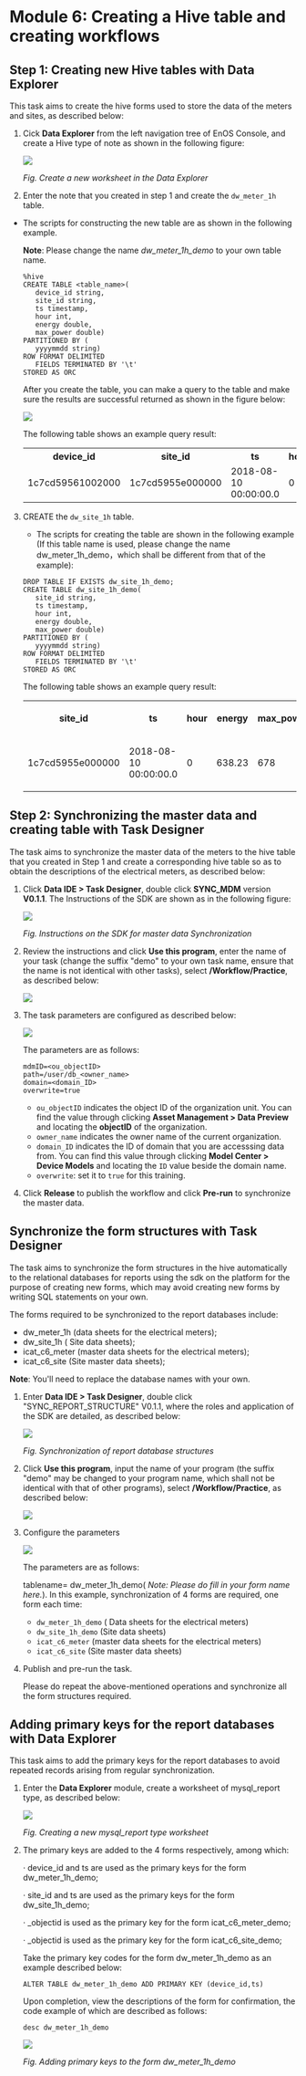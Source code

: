 # Module 6: Creating a Hive table and creating workflows

## Step 1: Creating new Hive tables with Data Explorer

This task aims to create the hive forms used to store the data of the meters and sites, as described below:

1.  Cick **Data Explorer** from the left navigation tree of EnOS Console, and create a Hive type of note as shown in the following figure:

    ![](media/module_6_Create_a_new_worksheet_in_the_Data_Explorer.png)

    *Fig. Create a new worksheet in the Data Explorer*

2.  Enter the note that you created in step 1 and create the `dw_meter_1h` table.

-   The scripts for constructing the new table are as shown in the following example.

    **Note**: Please change the name *dw_meter_1h_demo* to your own table name.

    ```
    %hive
    CREATE TABLE <table_name>(
       device_id string,
       site_id string,
       ts timestamp,
       hour int,
       energy double,
       max_power double)
    PARTITIONED BY (
       yyyymmdd string)
    ROW FORMAT DELIMITED
       FIELDS TERMINATED BY '\t'
    STORED AS ORC
    ```
    After you create the table, you can make a query to the table and make sure the results are successful returned as shown in the figure below:

    ![](media/module_6_queries_successful.png)

    The following table shows an example query result:

    <table>
      <tr>
        <th width="132">device_id</th>
        <th width="132">site_id</th>
        <th width="144">ts</th>
        <th width="53">hour</th>
        <th width="58">energy</th>
        <th width="88">max_power</th>
        <th width="84">yyyymmdd</th>
      </tr>
      <tr>
        <td width="132">1c7cd59561002000</td>
        <td width="132">1c7cd5955e000000</td>
        <td width="144">2018-08-10 00:00:00.0</td>
        <td width="53">0</td>
        <td width="58">75.8</td>
        <td width="88">81</td>
        <td width="84">20180810</td>
      </tr>
    </table>

3.  CREATE the `dw_site_1h` table.

    -   The scripts for creating the table are shown in the following    example (If this table name is used, please change the name dw_meter_1h_demo，which shall be different from that of the example):
    ```
    DROP TABLE IF EXISTS dw_site_1h_demo;
    CREATE TABLE dw_site_1h_demo(
       site_id string,
       ts timestamp,
       hour int,
       energy double,
       max_power double)
    PARTITIONED BY (
       yyyymmdd string)
    ROW FORMAT DELIMITED
       FIELDS TERMINATED BY '\t'
    STORED AS ORC
    ```

    The following table shows an example query result:

    <table>
      <tr>
        <th width="161"><p>site_id</p></th>
        <th width="170"><p>ts</p></th>
        <th width="66"><p>hour</p></th>
        <th width="64"><p>energy</p></th>
        <th width="97"><p>max_power</p></th>
        <th width="135"><p>yyyymmdd</p></th>
      </tr>
      <tr>
        <td width="161"><p>1c7cd5955e000000</p></td>
        <td width="170"><p>2018-08-10 00:00:00.0</p></td>
        <td width="66"><p>0</p></td>
        <td width="64"><p>638.23</p></td>
        <td width="97"><p>678</p></td>
        <td width="135"><p>20180810</p></td>
      </tr>
    </table>


## Step 2: Synchronizing the master data and creating table with Task Designer

The task aims to synchronize the master data of the meters to the hive table that you created in Step 1 and create a corresponding hive table so as to obtain the descriptions of the electrical meters, as described below:

1.  Click **Data IDE > Task Designer**, double click **SYNC_MDM** version **V0.1.1**. The Instructions of the SDK are shown as in the following figure:

    ![](media/module_6_Instructions_on_the_SDK_for_Main_Data_Synchronization.png)

    *Fig. Instructions on the SDK for master data Synchronization*

2.  Review the instructions and click **Use this program**, enter the name of your task (change the suffix "demo" to your own task name, ensure that the name is not identical with other tasks), select **/Workflow/Practice**, as described below:

    ![](media/module_6_select_WorkflowPractice.png)

3.  The task parameters are configured as described below:

    ![](media/module_6_job_parameters.png)

    The parameters are as follows:

    ```
    mdmID=<ou_objectID>
    path=/user/db_<owner_name>
    domain=<domain_ID>
    overwrite=true
    ```

    - `ou_objectID` indicates the object ID of the organization unit. You can find the value through clicking **Asset Management > Data Preview** and locating the **objectID** of the organization.
    - `owner_name` indicates the owner name of the current organization.
    - `domain_ID` indicates the ID of domain that you are accesssing data from. You can find this value through clicking **Model Center > Device Models** and locating the `ID` value beside the domain name.
    - `overwrite`: set it to `true` for this training.

4.  Click **Release** to publish the workflow and click **Pre-run** to synchronize the master data.

## Synchronize the form structures with Task Designer

The task aims to synchronize the form structures in the hive automatically to the
relational databases for reports using the sdk on the platform for the purpose
of creating new forms, which may avoid creating new forms by writing SQL
statements on your own.

The forms required to be synchronized to the report databases include:

-   dw_meter_1h (data sheets for the electrical meters);
-   dw_site_1h ( Site data sheets);
-   icat_c6_meter (master data sheets for the electrical meters);
-   icat_c6_site (Site master data sheets);

**Note**: You'll need to replace the database names with your own.

1.  Enter **Data IDE > Task Designer**, double click "SYNC_REPORT_STRUCTURE" V0.1.1, where the roles and application of the SDK
    are detailed, as described below:

    ![](media/module_6_Synchronization_of_report_database_structures.png)

    *Fig. Synchronization of report database structures*

2.  Click **Use this program**, input the name of your program (the suffix "demo"
    may be changed to your program name, which shall not be identical with that
    of other programs), select **/Workflow/Practice**, as described below:

    ![](media/module_6_select_WorkflowPracticeapplymethod.png)

3.  Configure the parameters

    ![](media/module_6_confi_gramm.png)

    The parameters are as follows:

    tablename= dw_meter_1h_demo( *Note: Please do fill in your form name here.*). In this
example, synchronization of 4 forms are required, one form each time:

    - `dw_meter_1h_demo` ( Data sheets for the electrical meters)
    - `dw_site_1h_demo` (Site data sheets)
    - `icat_c6_meter` (master data sheets for the electrical meters)
    - `icat_c6_site` (Site master data sheets)

4.  Publish and pre-run the task.

    Please do repeat the above-mentioned operations and synchronize all the form structures required.

## Adding primary keys for the report databases with Data Explorer

This task aims to add the primary keys for the report databases to avoid repeated
records arising from regular synchronization.

1.  Enter the **Data Explorer** module, create a worksheet of mysql_report type,
    as described below:

    ![](media/module_6_Creating_a_new_mysql_report_type_worksheet.png)

    *Fig. Creating a new mysql_report type worksheet*

2.  The primary keys are added to the 4 forms respectively, among which:

    · device_id and ts are used as the primary keys for the form dw_meter_1h_demo;

    · site_id and ts are used as the primary keys for the form dw_site_1h_demo;

    · \_objectid is used as the primary key for the form icat_c6_meter_demo;

    · \_objectid is used as the primary key for the form icat_c6_site_demo;

    Take the primary key codes for the form dw_meter_1h_demo as an example described below:

    ```
    ALTER TABLE dw_meter_1h_demo ADD PRIMARY KEY (device_id,ts)
    ```

    Upon completion, view the descriptions of the form for confirmation, the code example of which are described as follows:
    ```
    desc dw_meter_1h_demo
    ```

    ![](media/module_6_Adding_main_keys_to_the_form_dw_meter_1h_demo.png)

    *Fig. Adding primary keys to the form dw_meter_1h_demo*
